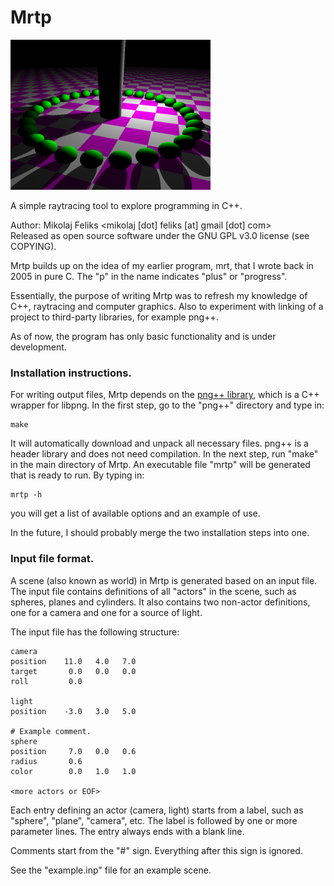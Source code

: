 # Mrtp
<img src="./sample.png" alt="Sample image" width="320" />


A simple raytracing tool to explore programming in C++.

Author: Mikolaj Feliks <mikolaj [dot] feliks [at] gmail [dot] com><br>
Released as open source software under the GNU GPL v3.0 license (see COPYING).

Mrtp builds up on the idea of my earlier program, mrt, 
that I wrote back in 2005 in pure C. The "p" in the name indicates 
"plus" or "progress".

Essentially, the purpose of writing Mrtp was to refresh my knowledge 
of C++, raytracing and computer graphics. Also to experiment with 
linking of a project to third-party libraries, for example png++.

As of now, the program has only basic functionality and is under
development.


### Installation instructions.

For writing output files, Mrtp depends on the 
[png++ library](http://www.nongnu.org/pngpp/), which is a C++ wrapper 
for libpng. In the first step, go to the "png++" directory and type in:

```
make
```

It will automatically download and unpack all necessary files. png++ 
is a header library and does not need compilation. In the next
step, run "make" in the main directory of Mrtp. An executable 
file "mrtp" will be generated that is ready to run. By typing in:

```
mrtp -h
```

you will get a list of available options and an example of use.

In the future, I should probably merge the two installation steps 
into one.


### Input file format.

A scene (also known as world) in Mrtp is generated based on an input
file. The input file contains definitions of all "actors" in the scene, 
such as spheres, planes and cylinders. It also contains two non-actor 
definitions, one for a camera and one for a source of light.

The input file has the following structure:

```
camera
position    11.0   4.0   7.0
target       0.0   0.0   0.0
roll         0.0
            
light       
position    -3.0   3.0   5.0
            
# Example comment.
sphere      
position     7.0   0.0   0.6
radius       0.6
color        0.0   1.0   1.0

<more actors or EOF>
```

Each entry defining an actor (camera, light) starts from a label,
such as "sphere", "plane", "camera", etc. The label is followed by 
one or more parameter lines. The entry always ends with 
a blank line.

Comments start from the "#" sign. Everything after this sign 
is ignored.

See the "example.inp" file for an example scene.

